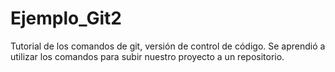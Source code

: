 # Ejemplo_Git2
Tutorial de los comandos de git, versión de control de código.
Se aprendió a utilizar los comandos para subir nuestro proyecto a un repositorio.
